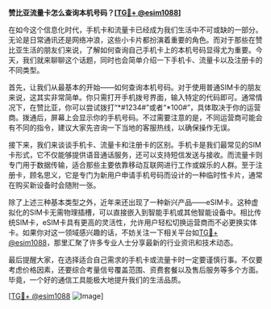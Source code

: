 **赞比亚流量卡怎么查询本机号码？[[TG💪+ @esim1088](https://t.me/s/esim1088)]**

在如今这个信息化时代，手机卡和流量卡已经成为我们生活中不可或缺的一部分。无论是日常通讯还是网络冲浪，这些小卡片都扮演着重要的角色。而对于那些在赞比亚生活的朋友们来说，了解如何查询自己手机卡上的本机号码显得尤为重要。今天，我们就来聊聊这个话题，同时也会简单介绍一下手机卡、流量卡以及注册卡的不同类型。

首先，让我们从最基本的开始——如何查询本机号码。对于使用普通SIM卡的朋友来说，这其实非常简单。你只需打开手机拨号界面，输入特定的代码即可。通常情况下，在赞比亚，你可以尝试拨打“*#1234#”或者“*100#”，具体取决于你的运营商。拨通后，屏幕上会显示你的手机号码。不过需要注意的是，不同运营商可能会有不同的指令，建议大家先咨询一下当地的客服热线，以确保操作无误。

接下来，我们来谈谈手机卡、流量卡和注册卡的区别。手机卡是我们最常见的SIM卡形式，它不仅能够提供语音通话服务，还可以支持短信发送与接收。而流量卡则专门用于数据传输，适合那些主要依靠移动互联网进行工作或娱乐的人群。至于注册卡，顾名思义，它是专门为新用户申请手机号码而设计的一种临时性卡片，通常在购买新设备时会随附一张。

除了上述三种基本类型之外，近年来还出现了一种新兴产品——eSIM卡。这种虚拟化的SIM卡无需物理插槽，可以直接嵌入到智能手机或其他智能设备中。相比传统SIM卡，eSIM卡具有更高的灵活性，允许用户轻松切换运营商而不必更换实体卡。如果你对这一领域感兴趣的话，不妨关注一下相关平台如[TG💪+ @esim1088](https://t.me/s/esim1088)，那里汇聚了许多专业人士分享最新的行业资讯和技术动态。

最后提醒大家，在选择适合自己需求的手机卡或流量卡时一定要谨慎行事。不仅要考虑价格因素，还要综合考量信号覆盖范围、资费套餐以及售后服务等多个方面。毕竟，一个好的通信工具能极大地提升我们的生活品质。

[[TG💪+ @esim1088](https://t.me/s/esim1088) ![Image](https://i.postimg.cc/4NQfJmqS/Snipaste-2025-05-13-00-14-12.png)]
